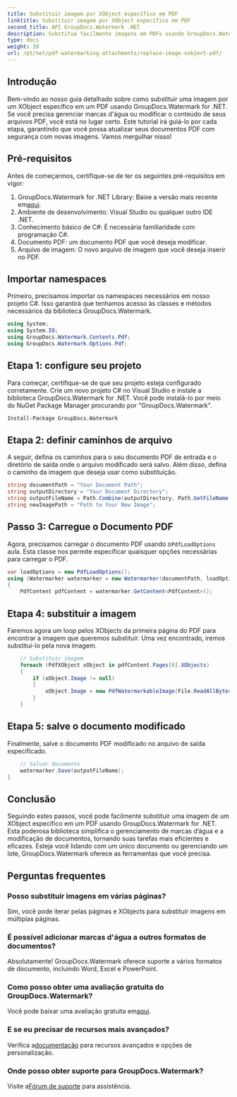 ```yaml
---
title: Substituir imagem por XObject específico em PDF
linktitle: Substituir imagem por XObject específico em PDF
second_title: API GroupDocs.Watermark .NET
description: Substitua facilmente imagens em PDFs usando GroupDocs.Watermark for .NET com este guia passo a passo. Perfeito para gerenciar conteúdo PDF com eficiência.
type: docs
weight: 39
url: /pt/net/pdf-watermarking-attachments/replace-image-xobject-pdf/
---
```

## Introdução
Bem-vindo ao nosso guia detalhado sobre como substituir uma imagem por um XObject específico em um PDF usando GroupDocs.Watermark for .NET. Se você precisa gerenciar marcas d'água ou modificar o conteúdo de seus arquivos PDF, você está no lugar certo. Este tutorial irá guiá-lo por cada etapa, garantindo que você possa atualizar seus documentos PDF com segurança com novas imagens. Vamos mergulhar nisso!
## Pré-requisitos
Antes de começarmos, certifique-se de ter os seguintes pré-requisitos em vigor:
1.  GroupDocs.Watermark for .NET Library: Baixe a versão mais recente em[aqui](https://releases.groupdocs.com/Watermark/net/).
2. Ambiente de desenvolvimento: Visual Studio ou qualquer outro IDE .NET.
3. Conhecimento básico de C#: É necessária familiaridade com programação C#.
4. Documento PDF: um documento PDF que você deseja modificar.
5. Arquivo de imagem: O novo arquivo de imagem que você deseja inserir no PDF.

## Importar namespaces
Primeiro, precisamos importar os namespaces necessários em nosso projeto C#. Isso garantirá que tenhamos acesso às classes e métodos necessários da biblioteca GroupDocs.Watermark.
```csharp
using System;
using System.IO;
using GroupDocs.Watermark.Contents.Pdf;
using GroupDocs.Watermark.Options.Pdf;
```
## Etapa 1: configure seu projeto
Para começar, certifique-se de que seu projeto esteja configurado corretamente. Crie um novo projeto C# no Visual Studio e instale a biblioteca GroupDocs.Watermark for .NET. Você pode instalá-lo por meio do NuGet Package Manager procurando por "GroupDocs.Watermark".
```sh
Install-Package GroupDocs.Watermark
```
## Etapa 2: definir caminhos de arquivo
A seguir, defina os caminhos para o seu documento PDF de entrada e o diretório de saída onde o arquivo modificado será salvo. Além disso, defina o caminho da imagem que deseja usar como substituição.
```csharp
string documentPath = "Your Document Path";
string outputDirectory = "Your Document Directory";
string outputFileName = Path.Combine(outputDirectory, Path.GetFileName(documentPath));
string newImagePath = "Path to Your New Image";
```
## Passo 3: Carregue o Documento PDF
 Agora, precisamos carregar o documento PDF usando o`PdfLoadOptions` aula. Esta classe nos permite especificar quaisquer opções necessárias para carregar o PDF.
```csharp
var loadOptions = new PdfLoadOptions();
using (Watermarker watermarker = new Watermarker(documentPath, loadOptions))
{
    PdfContent pdfContent = watermarker.GetContent<PdfContent>();
```
## Etapa 4: substituir a imagem
Faremos agora um loop pelos XObjects da primeira página do PDF para encontrar a imagem que queremos substituir. Uma vez encontrado, iremos substituí-lo pela nova imagem.
```csharp
    // Substituir imagem
    foreach (PdfXObject xObject in pdfContent.Pages[0].XObjects)
    {
        if (xObject.Image != null)
        {
            xObject.Image = new PdfWatermarkableImage(File.ReadAllBytes(newImagePath));
        }
    }
```
## Etapa 5: salve o documento modificado
Finalmente, salve o documento PDF modificado no arquivo de saída especificado.
```csharp
    // Salvar documento
    watermarker.Save(outputFileName);
}
```

## Conclusão
Seguindo estes passos, você pode facilmente substituir uma imagem de um XObject específico em um PDF usando GroupDocs.Watermark for .NET. Esta poderosa biblioteca simplifica o gerenciamento de marcas d’água e a modificação de documentos, tornando suas tarefas mais eficientes e eficazes. Esteja você lidando com um único documento ou gerenciando um lote, GroupDocs.Watermark oferece as ferramentas que você precisa.
## Perguntas frequentes
### Posso substituir imagens em várias páginas?
Sim, você pode iterar pelas páginas e XObjects para substituir imagens em múltiplas páginas.
### É possível adicionar marcas d'água a outros formatos de documentos?
Absolutamente! GroupDocs.Watermark oferece suporte a vários formatos de documento, incluindo Word, Excel e PowerPoint.
### Como posso obter uma avaliação gratuita do GroupDocs.Watermark?
 Você pode baixar uma avaliação gratuita em[aqui](https://releases.groupdocs.com/).
### E se eu precisar de recursos mais avançados?
 Verifica a[documentação](https://reference.groupdocs.com/Watermark/net/) para recursos avançados e opções de personalização.
### Onde posso obter suporte para GroupDocs.Watermark?
 Visite a[Fórum de suporte](https://forum.groupdocs.com/c/watermark/19) para assistência.
